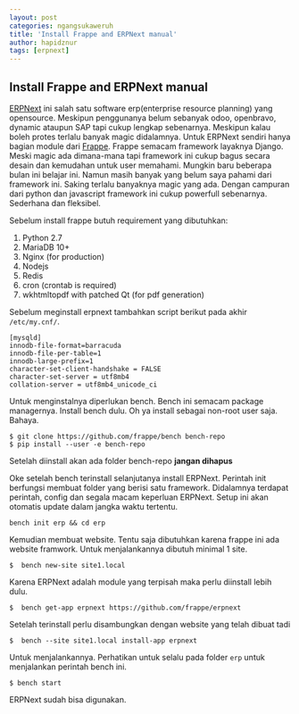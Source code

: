 ```yaml
---
layout: post
categories: ngangsukaweruh
title: 'Install Frappe and ERPNext manual'
author: hapidznur
tags: [erpnext]
---
```


## Install Frappe and ERPNext manual
[ERPNext][1] ini salah satu software erp(enterprise resource planning) yang opensource. Meskipun penggunanya belum sebanyak odoo, openbravo, dynamic ataupun SAP tapi cukup lengkap sebenarnya. Meskipun kalau boleh protes terlalu banyak magic didalamnya. Untuk ERPNext sendiri hanya bagian module dari [Frappe][2]. Frappe semacam framework layaknya Django. Meski magic ada dimana-mana tapi framework ini cukup bagus secara desain dan kemudahan untuk user memahami.
Mungkin baru beberapa bulan ini belajar ini. Namun masih banyak yang belum saya pahami dari framework ini. Saking terlalu banyaknya magic yang ada. 
Dengan campuran dari python dan javascript framework ini cukup powerfull sebenarnya. Sederhana dan fleksibel. 

Sebelum install frappe butuh requirement yang dibutuhkan:
1. Python 2.7
2. MariaDB 10+
3. Nginx (for production)
4. Nodejs
5. Redis
6. cron (crontab is required)
7. wkhtmltopdf with patched Qt (for pdf generation)

Sebelum meginstall erpnext tambahkan script berikut pada akhir `/etc/my.cnf/`.
```
[mysqld]
innodb-file-format=barracuda
innodb-file-per-table=1
innodb-large-prefix=1
character-set-client-handshake = FALSE
character-set-server = utf8mb4
collation-server = utf8mb4_unicode_ci
```
Untuk menginstalnya diperlukan bench. Bench ini semacam package managernya. Install bench dulu. Oh ya install sebagai non-root user saja. Bahaya. 
```
$ git clone https://github.com/frappe/bench bench-repo
$ pip install --user -e bench-repo
```
Setelah diinstall akan ada folder bench-repo __jangan dihapus__

Oke setelah bench terinstall selanjutanya install ERPNext. Perintah init berfungsi membuat folder yang berisi satu framework. Didalamnya terdapat perintah, config dan segala macam keperluan ERPNext. Setup ini akan otomatis update dalam jangka waktu tertentu. 
```
bench init erp && cd erp
```
Kemudian membuat website. Tentu saja dibutuhkan karena frappe ini ada website framwork. Untuk menjalankannya dibutuh minimal 1 site. 
```
$  bench new-site site1.local
```
Karena ERPNext adalah module yang terpisah maka perlu diinstall lebih dulu.
```
$  bench get-app erpnext https://github.com/frappe/erpnext
```
Setelah terinstall perlu disambungkan dengan website yang telah dibuat tadi
```
$  bench --site site1.local install-app erpnext
```
Untuk menjalankannya. Perhatikan untuk selalu pada folder `erp` untuk menjalankan perintah bench ini. 
```
$ bench start
```

ERPNext sudah bisa digunakan.

[1]:https://erpnext.com/
[2]:https://frappe.io/
















